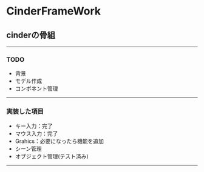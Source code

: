 # CinderFrameWork
## cinderの骨組

***

### TODO

* 背景
* モデル作成
* コンポネント管理

***

### 実装した項目
* キー入力：完了
* マウス入力：完了
* Grahics：必要になったら機能を追加
* シーン管理
* オブジェクト管理(テスト済み)


***